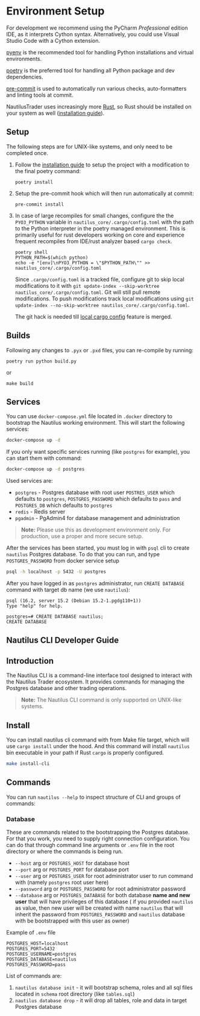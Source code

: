 # Environment Setup

For development we recommend using the PyCharm *Professional* edition IDE, as it interprets Cython syntax. Alternatively, you could use Visual Studio Code with a Cython extension.

[pyenv](https://github.com/pyenv/pyenv) is the recommended tool for handling Python installations and virtual environments.

[poetry](https://python-poetry.org/) is the preferred tool for handling all Python package and dev dependencies.

[pre-commit](https://pre-commit.com/) is used to automatically run various checks, auto-formatters and linting tools at commit.

NautilusTrader uses increasingly more [Rust](https://www.rust-lang.org), so Rust should be installed on your system as well
([installation guide](https://www.rust-lang.org/tools/install)).

## Setup

The following steps are for UNIX-like systems, and only need to be completed once.

1. Follow the [installation guide](../getting_started/installation.md) to setup the project with a modification to the final poetry command:

       poetry install

2. Setup the pre-commit hook which will then run automatically at commit:

       pre-commit install

3. In case of large recompiles for small changes, configure the the `PYO3_PYTHON` variable in `nautilus_core/.cargo/config.toml` with the path to the Python interpreter in the poetry managed environment. This is primarily useful for rust developers working on core and experience frequent recompiles from IDE/rust analyzer based `cargo check`.

    ```
    poetry shell
    PYTHON_PATH=$(which python)
    echo -e "[env]\nPYO3_PYTHON = \"$PYTHON_PATH\"" >> nautilus_core/.cargo/config.toml
    ```

    Since `.cargo/config.toml` is a tracked file, configure git to skip local modifications to it with `git update-index --skip-worktree nautilus_core/.cargo/config.toml`. Git will still pull remote modifications. To push modifications track local modifications using `git update-index --no-skip-worktree nautilus_core/.cargo/config.toml`.
    
    The git hack is needed till [local cargo config](https://github.com/rust-lang/cargo/issues/7723) feature is merged.

## Builds

Following any changes to `.pyx` or `.pxd` files, you can re-compile by running:

    poetry run python build.py

or

    make build

## Services
You can use `docker-compose.yml` file located in `.docker` directory 
to bootstrap the Nautilus working environment. This will start the following services:

```bash
docker-compose up -d
```

If you only want specific services running (like `postgres` for example), you can start them with command:

```bash
docker-compose up -d postgres
```

Used services are:

- `postgres` - Postgres database with root user `POSTRES_USER` which defaults to `postgres`, `POSTGRES_PASSWORD` which defaults to `pass` and `POSTGRES_DB` which defaults to `postgres`
- `redis` - Redis server
- `pgadmin` - PgAdmin4 for database management and administration

> **Note:** Please use this as development environment only. For production, use a proper and  more secure setup.

After the services has been started, you must log in with `psql` cli to create `nautilus` Postgres database.
To do that you can run, and type `POSTGRES_PASSWORD` from docker service setup

```bash
psql -h localhost -p 5432 -U postgres
```

After you have logged in as `postgres` administrator, run `CREATE DATABASE` command with target db name (we use `nautilus`): 

```
psql (16.2, server 15.2 (Debian 15.2-1.pgdg110+1))
Type "help" for help.

postgres=# CREATE DATABASE nautilus;
CREATE DATABASE

```

## Nautilus CLI Developer Guide

## Introduction

The Nautilus CLI is a command-line interface tool designed to interact
with the Nautilus Trader ecosystem. It provides commands for managing the Postgres database and other trading operations.

> **Note:** The Nautilus CLI command is only supported on UNIX-like systems.


## Install 

You can install nautilus cli command with from Make file target, which will use `cargo install` under the hood.
And this command will install `nautilus` bin executable in your path if Rust `cargo` is properly configured.

```bash
make install-cli
```

## Commands
You can run `nautilus --help` to inspect structure of CLI and groups of commands:

### Database
These are commands related to the bootstrapping the Postgres database.
For that you work, you need to supply right connection configuration. You can do that through 
command line arguments or `.env` file in the root directory or where the commands is being run.

- `--host` arg or `POSTGRES_HOST` for database host
- `--port` arg or `POSTGRES_PORT` for database port
- `--user` arg or `POSTGRES_USER` for root administrator user to run command with (namely `postgres` root user here)
- `--password` arg or `POSTGRES_PASSWORD` for root administrator password
- `--database` arg or `POSTGRES_DATABASE` for both database **name and new user** that will have privileges of this database
  ( if you provided `nautilus` as value, then new user will be created with name `nautilus` that will inherit the password from `POSTGRES_PASSWORD`
 and `nautilus` database with be bootstrapped with this user as owner)

Example of `.env` file

```
POSTGRES_HOST=localhost
POSTGRES_PORT=5432
POSTGRES_USERNAME=postgres
POSTGRES_DATABASE=nautilus
POSTGRES_PASSWORD=pass
```

List of commands are:

1. `nautilus database init` - it will bootstrap schema, roles and all sql files located in `schema` root directory (like `tables.sql`)
2. `nautilus database drop` - it will drop all tables, role and data in target Postgres database
